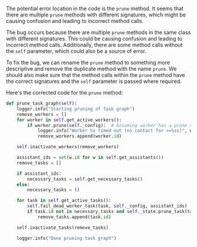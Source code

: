 The potential error location in the code is the `prune` method. It seems that there are multiple `prune` methods with different signatures, which might be causing confusion and leading to incorrect method calls.

The bug occurs because there are multiple `prune` methods in the same class with different signatures. This could be causing confusion and leading to incorrect method calls. Additionally, there are some method calls without the `self` parameter, which could also be a source of error.

To fix the bug, we can rename the `prune` method to something more descriptive and remove the duplicate method with the name `prune`. We should also make sure that the method calls within the `prune` method have the correct signatures and the `self` parameter is passed where required.

Here's the corrected code for the `prune` method:

```python
def prune_task_graph(self):
    logger.info("Starting pruning of task graph")
    remove_workers = []
    for worker in self.get_active_workers():
        if worker.prune(self._config):  # Assuming worker has a prune method
            logger.info("Worker %s timed out (no contact for >=%ss)", worker, self._config.worker_disconnect_delay)
            remove_workers.append(worker.id)

    self.inactivate_workers(remove_workers)

    assistant_ids = set(w.id for w in self.get_assistants())
    remove_tasks = []

    if assistant_ids:
        necessary_tasks = self.get_necessary_tasks()
    else:
        necessary_tasks = ()

    for task in self.get_active_tasks():
        self.fail_dead_worker_task(task, self._config, assistant_ids)
        if task.id not in necessary_tasks and self._state.prune_task(task, self._config):  # Assuming _state has a prune_task method
            remove_tasks.append(task.id)

    self.inactivate_tasks(remove_tasks)

    logger.info("Done pruning task graph")
```